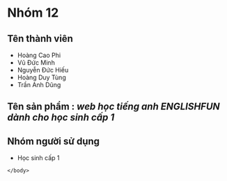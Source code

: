 <!DOCTYPE html>
<html>
    <head>
        <mate charest="utf-8" />
        <title>Hello world!</title>
    </head>
    <body>
        <h1>Nhóm 12</h1>
			<h2>
			Tên thành viên
			</h2>
		<ul>
			<li>Hoàng Cao Phi</li>
			<li>Vũ Đức Minh</li>
			<li>Nguyễn Đức Hiếu</li>
			<li>Hoàng Duy Tùng</li>
			<li>Trần Anh Dũng</li>
		</ul>
			<h2>
			Tên sản phẩm : <i>web học tiếng anh ENGLISHFUN dành cho học sinh cấp 1</i>
			</h2>
			<h2>
			Nhóm người sử dụng
			</h2>
			<ul>
			<li>Học sinh cấp 1</li>
			</ul>
			
    </body>
</html>
